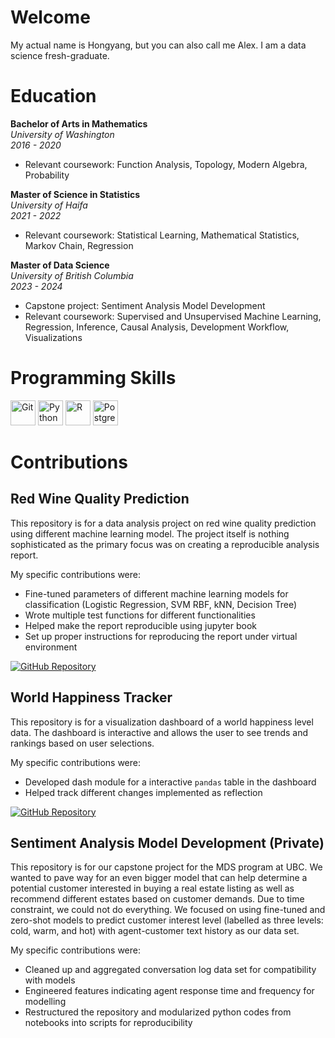 # Welcome

My actual name is Hongyang, but you can also call me Alex. I am a data science fresh-graduate.

# Education

**Bachelor of Arts in Mathematics**  
*University of Washington*  
*2016 - 2020*  
- Relevant coursework: Function Analysis, Topology, Modern Algebra, Probability

**Master of Science in Statistics**  
*University of Haifa*  
*2021 - 2022*  
- Relevant coursework: Statistical Learning, Mathematical Statistics, Markov Chain, Regression

**Master of Data Science**  
*University of British Columbia*  
*2023 - 2024*  
- Capstone project: Sentiment Analysis Model Development
- Relevant coursework: Supervised and Unsupervised Machine Learning, Regression, Inference, Causal Analysis, Development Workflow, Visualizations

# Programming Skills
<p>
  <img src="https://cdn.jsdelivr.net/npm/simple-icons@v4/icons/git.svg" alt="Git" width="40" height="40"/>
  <img src="https://cdn.jsdelivr.net/npm/simple-icons@v4/icons/python.svg" alt="Python" width="40" height="40"/>
  <img src="https://cdn.jsdelivr.net/npm/simple-icons@v4/icons/r.svg" alt="R" width="40" height="40"/>
  <img src="https://cdn.jsdelivr.net/npm/simple-icons@v4/icons/postgresql.svg" alt="PostgreSQL" width="40" height="40"/>
</p>

# Contributions

## Red Wine Quality Prediction
This repository is for a data analysis project on red wine quality prediction using different machine learning model. The project itself is nothing sophisticated as the primary focus was on creating a reproducible analysis report.

My specific contributions were:
- Fine-tuned parameters of different machine learning models for classification (Logistic Regression, SVM RBF, kNN, Decision Tree)
- Wrote multiple test functions for different functionalities
- Helped make the report reproducible using jupyter book
- Set up proper instructions for reproducing the report under virtual environment

[![GitHub Repository](https://img.shields.io/badge/Repository-Visit-blue)](https://github.com/UBC-MDS/Red-Wine-Quality-Prediction)

## World Happiness Tracker
This repository is for a visualization dashboard of a world happiness level data. The dashboard is interactive and allows the user to see trends and rankings based on user selections.

My specific contributions were:
- Developed dash module for a interactive `pandas` table in the dashboard
- Helped track different changes implemented as reflection

[![GitHub Repository](https://img.shields.io/badge/Repository-Visit-blue)](https://github.com/UBC-MDS/DSCI-532_2024_3_world-happiness-tracker)

## Sentiment Analysis Model Development (Private)
This repository is for our capstone project for the MDS program at UBC. We wanted to pave way for an even bigger model that can help determine a potential customer interested in buying a real estate listing as well as recommend different estates based on customer demands. Due to time constraint, we could not do everything. We focused on using fine-tuned and zero-shot models to predict customer interest level (labelled as three levels: cold, warm, and hot) with agent-customer text history as our data set.

My specific contributions were:
- Cleaned up and aggregated conversation log data set for compatibility with models
- Engineered features indicating agent response time and frequency for modelling
- Restructured the repository and modularized python codes from notebooks into scripts for reproducibility
